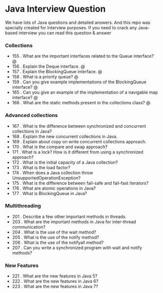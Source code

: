 # Java Interview Question
We have lots of Java questions and detailed answers. And this repo was specially created for Interview purposes. If you need to crack any Java-based interview you can read this question &amp; answer


### Collections
- 155 . What are the important interfaces related to the Queue interface? @
- 156 . Explain the Deque interface. @
- 157 . Explain the BlockingQueue interface. @
- 158 . What is a priority queue? @
- 159 . Can you give example implementations of the BlockingQueue interface? @
- 165 . Can you give an example of the implementation of a navigable map interface? @
- 166 . What are the static methods present in the collections class? @

### Advanced collections
- 167 . What is the difference between synchronized and concurrent collections in Java?
- 168 . Explain the new concurrent collections in Java.
- 169 . Explain about copy on write concurrent collections approach.
- 170 . What is the compare and swap approach?
- 171 . What is a lock? How is it different from using a synchronized approach?
- 172 . What is the initial capacity of a Java collection?
- 173 . What is the load factor?
- 174 . When does a Java collection throw UnsupportedOperationException?
- 175 . What is the difference between fail-safe and fail-fast iterators?
- 176 . What are atomic operations in Java?
- 177 . What is BlockingQueue in Java?


### Multithreading

- 201 . Describe a few other important methods in threads.
- 203 . What are the important methods in Java for inter-thread communication?
- 204 . What is the use of the wait method?
- 205 . What is the use of the notify method?
- 206 . What is the use of the notifyall method?
- 207 . Can you write a synchronized program with wait and notify methods?



###  New Features
- 221 . What are the new features in Java 5?
- 222 . What are the new features in Java 6?
- 223 . What are the new features in Java 7?
